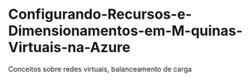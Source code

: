 # Configurando-Recursos-e-Dimensionamentos-em-M-quinas-Virtuais-na-Azure
Conceitos sobre redes virtuais, balanceamento de carga 
